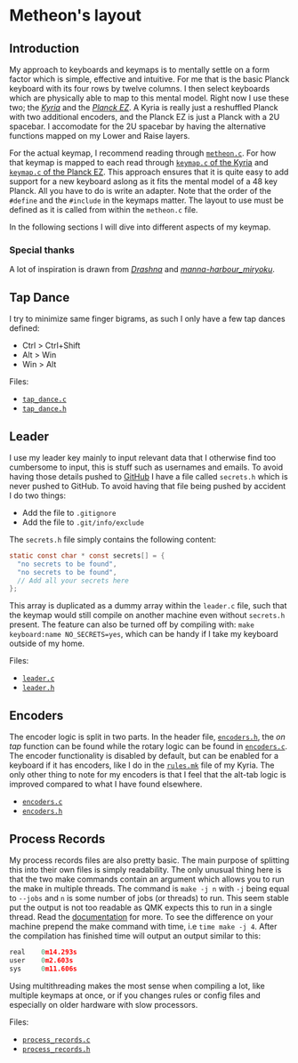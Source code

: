 # Metheon's layout

## Introduction

My approach to keyboards and keymaps is to mentally settle on a form factor which is simple, effective and intuitive. For me that is the basic Planck keyboard with its four rows by twelve columns. I then select keyboards which are physically able to map to this mental model. Right now I use these two; the [*Kyria*](https://blog.splitkb.com/blog/introducing-the-kyria) and the [*Planck EZ*](https://ergodox-ez.com/pages/planck). A Kyria is really just a reshuffled Planck with two additional encoders, and the Planck EZ is just a Planck with a 2U spacebar. I accomodate for the 2U spacebar by having the alternative functions mapped on my Lower and Raise layers.

For the actual keymap, I recommend reading through [`metheon.c`](metheon.c). For how that keymap is mapped to each read through [`keymap.c` of the Kyria](../../keyboards/kyria/keymaps/metheon/keymap.c) and [`keymap.c` of the Planck EZ](../../keyboards/planck/keymaps/metheon/keymap.c).
This approach ensures that it is quite easy to add support for a new keyboard aslong as it fits the mental model of a 48 key Planck. All you have to do is write an adapter. Note that the order of the `#define` and the `#include` in the keymaps matter. The layout to use must be defined as it is called from within the `metheon.c` file.

In the following sections I will dive into different aspects of my keymap.

### Special thanks

A lot of inspiration is drawn from [*Drashna*](https://github.com/qmk/qmk_firmware/tree/master/users/drashna) and [*manna-harbour_miryoku*](https://github.com/qmk/qmk_firmware/tree/master/users/manna-harbour_miryoku).

## Tap Dance

I try to minimize same finger bigrams, as such I only have a few tap dances defined:

* Ctrl > Ctrl+Shift
* Alt > Win
* Win > Alt

Files:

* [`tap_dance.c`](tap_dance.c)
* [`tap_dance.h`](tap_dance.h)

## Leader

I use my leader key mainly to input relevant data that I otherwise find too cumbersome to input, this is stuff such as usernames and emails. To avoid having those details pushed to [GitHub](https://github.com/) I have a file called `secrets.h` which is never pushed to GitHub. To avoid having that file being pushed by accident I do two things:

* Add the file to `.gitignore`
* Add the file to `.git/info/exclude`

The `secrets.h` file simply contains the following content:

```c
static const char * const secrets[] = {
  "no secrets to be found",
  "no secrets to be found",
  // Add all your secrets here
};
```

This array is duplicated as a dummy array within the `leader.c` file, such that the keymap would still compile on another machine even without `secrets.h` present. The feature can also be turned off by compiling with: `make keyboard:name NO_SECRETS=yes`, which can be handy if I take my keyboard outside of my home.

Files:

* [`leader.c`](leader.c)
* [`leader.h`](leader.h)

## Encoders

The encoder logic is split in two parts. In the header file, [`encoders.h`](encoders.h), the _on tap_ function can be found while the rotary logic can be found in [`encoders.c`](encoders.c). The encoder functionality is disabled by default, but can be enabled for a keyboard if it has encoders, like I do in the [`rules.mk`](../../keyboards/kyria/keymaps/metheon/rules.mk) file of my Kyria. The only other thing to note for my encoders is that I feel that the alt-tab logic is improved compared to what I have found elsewhere.

* [`encoders.c`](encoders.c)
* [`encoders.h`](encoders.h)

## Process Records

My process records files are also pretty basic. The main purpose of splitting this into their own files is simply readability. The only unusual thing here is that the two make commands contain an argument which allows you to run the make in multiple threads. The command is `make -j n` with `-j` being equal to `--jobs` and `n` is some number of jobs (or threads) to run. This seem stable put the output is not too readable as QMK expects this to run in a single thread. Read the [documentation](https://www.gnu.org/software/make/manual/html_node/Parallel.html) for more. To see the difference on your machine prepend the make command with time, i.e `time make -j 4`. After the compilation has finished time will output an output similar to this:

```c
real    0m14.293s
user    0m2.603s
sys     0m11.606s
```

Using multithreading makes the most sense when compiling a lot, like multiple keymaps at once, or if you changes rules or config files and especially on older hardware with slow processors.

Files:

* [`process_records.c`](process_records.c)
* [`process_records.h`](process_records.h)
